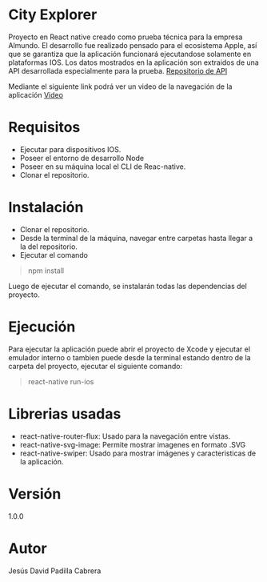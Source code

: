 # City Explorer

Proyecto en React native creado como prueba técnica para la empresa Almundo.
El desarrollo fue realizado pensado para el ecosistema Apple, así que se garantiza que la aplicación funcionará ejecutandose solamente en plataformas IOS.
Los datos mostrados en la aplicación son extraidos de una API desarrollada especialmente para la prueba.
[Repositorio de API](https://github.com/DavidPadilla12/CityExplorer_API.git)

Mediante el siguiente link podrá ver un video de la navegación de la aplicación [Video](https://www.youtube.com/watch?v=jxwCojAkuUc&feature=youtu.be)

# Requisitos

- Ejecutar para dispositivos IOS.
- Poseer el entorno de desarrollo Node
- Poseer en su máquina local el CLI de Reac-native.
- Clonar el repositorio.

# Instalación

- Clonar el repositorio.
- Desde la terminal de la máquina, navegar entre carpetas hasta llegar a la del repositorio.
- Ejecutar el comando

> npm install

Luego de ejecutar el comando, se instalarán todas las dependencias del proyecto.

# Ejecución

Para ejecutar la aplicación puede abrir el proyecto de Xcode y ejecutar el emulador interno o tambien puede desde la terminal estando dentro de la carpeta del proyecto, ejecutar el siguiente comando:

> react-native run-ios

# Librerias usadas

- react-native-router-flux: Usado para la navegación entre vistas.
- react-native-svg-image: Permite mostrar imagenes en formato .SVG
- react-native-swiper: Usado para mostrar imágenes y caracteristicas de la aplicación.

# Versión

1.0.0

# Autor

Jesús David Padilla Cabrera


